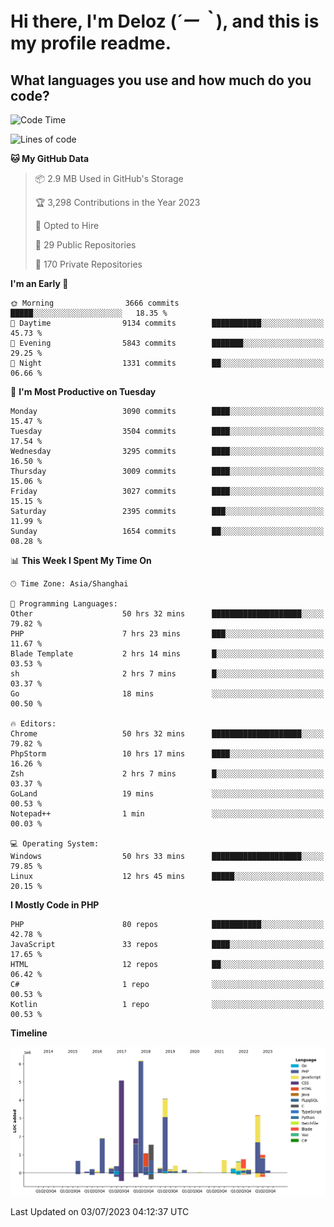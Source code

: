 # **Hi there, I'm Deloz (*´ー｀*), and this is my profile readme.**

## **What languages you use and how much do you code?**

<!--START_SECTION:waka-->
![Code Time](http://img.shields.io/badge/Code%20Time-1%2C811%20hrs%2028%20mins-blue)

![Lines of code](https://img.shields.io/badge/From%20Hello%20World%20I%27ve%20Written-31.2%20million%20lines%20of%20code-blue)

**🐱 My GitHub Data** 

> 📦 2.9 MB Used in GitHub's Storage 
 > 
> 🏆 3,298 Contributions in the Year 2023
 > 
> 💼 Opted to Hire
 > 
> 📜 29 Public Repositories 
 > 
> 🔑 170 Private Repositories 
 > 
**I'm an Early 🐤** 

```text
🌞 Morning                3666 commits        █████░░░░░░░░░░░░░░░░░░░░   18.35 % 
🌆 Daytime                9134 commits        ███████████░░░░░░░░░░░░░░   45.73 % 
🌃 Evening                5843 commits        ███████░░░░░░░░░░░░░░░░░░   29.25 % 
🌙 Night                  1331 commits        ██░░░░░░░░░░░░░░░░░░░░░░░   06.66 % 
```
📅 **I'm Most Productive on Tuesday** 

```text
Monday                   3090 commits        ████░░░░░░░░░░░░░░░░░░░░░   15.47 % 
Tuesday                  3504 commits        ████░░░░░░░░░░░░░░░░░░░░░   17.54 % 
Wednesday                3295 commits        ████░░░░░░░░░░░░░░░░░░░░░   16.50 % 
Thursday                 3009 commits        ████░░░░░░░░░░░░░░░░░░░░░   15.06 % 
Friday                   3027 commits        ████░░░░░░░░░░░░░░░░░░░░░   15.15 % 
Saturday                 2395 commits        ███░░░░░░░░░░░░░░░░░░░░░░   11.99 % 
Sunday                   1654 commits        ██░░░░░░░░░░░░░░░░░░░░░░░   08.28 % 
```


📊 **This Week I Spent My Time On** 

```text
🕑︎ Time Zone: Asia/Shanghai

💬 Programming Languages: 
Other                    50 hrs 32 mins      ████████████████████░░░░░   79.82 % 
PHP                      7 hrs 23 mins       ███░░░░░░░░░░░░░░░░░░░░░░   11.67 % 
Blade Template           2 hrs 14 mins       █░░░░░░░░░░░░░░░░░░░░░░░░   03.53 % 
sh                       2 hrs 7 mins        █░░░░░░░░░░░░░░░░░░░░░░░░   03.37 % 
Go                       18 mins             ░░░░░░░░░░░░░░░░░░░░░░░░░   00.50 % 

🔥 Editors: 
Chrome                   50 hrs 32 mins      ████████████████████░░░░░   79.82 % 
PhpStorm                 10 hrs 17 mins      ████░░░░░░░░░░░░░░░░░░░░░   16.26 % 
Zsh                      2 hrs 7 mins        █░░░░░░░░░░░░░░░░░░░░░░░░   03.37 % 
GoLand                   19 mins             ░░░░░░░░░░░░░░░░░░░░░░░░░   00.53 % 
Notepad++                1 min               ░░░░░░░░░░░░░░░░░░░░░░░░░   00.03 % 

💻 Operating System: 
Windows                  50 hrs 33 mins      ████████████████████░░░░░   79.85 % 
Linux                    12 hrs 45 mins      █████░░░░░░░░░░░░░░░░░░░░   20.15 % 
```

**I Mostly Code in PHP** 

```text
PHP                      80 repos            ███████████░░░░░░░░░░░░░░   42.78 % 
JavaScript               33 repos            ████░░░░░░░░░░░░░░░░░░░░░   17.65 % 
HTML                     12 repos            ██░░░░░░░░░░░░░░░░░░░░░░░   06.42 % 
C#                       1 repo              ░░░░░░░░░░░░░░░░░░░░░░░░░   00.53 % 
Kotlin                   1 repo              ░░░░░░░░░░░░░░░░░░░░░░░░░   00.53 % 
```



**Timeline**

![Lines of Code chart](https://raw.githubusercontent.com/deloz/deloz/main/assets/bar_graph.png)


 Last Updated on 03/07/2023 04:12:37 UTC
<!--END_SECTION:waka-->
